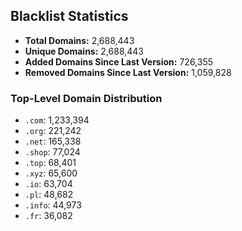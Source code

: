 ## Blacklist Statistics

- **Total Domains:** 2,688,443
- **Unique Domains:** 2,688,443
- **Added Domains Since Last Version:** 726,355
- **Removed Domains Since Last Version:** 1,059,828

### Top-Level Domain Distribution

-  `.com`: 1,233,394
-  `.org`: 221,242
-  `.net`: 165,338
-  `.shop`: 77,024
-  `.top`: 68,401
-  `.xyz`: 65,600
-  `.io`: 63,704
-  `.pl`: 48,682
-  `.info`: 44,973
-  `.fr`: 36,082
